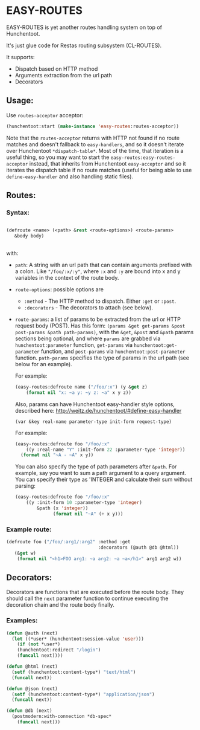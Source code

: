 # EASY-ROUTES #

EASY-ROUTES is yet another routes handling system on top of Hunchentoot.

It's just glue code for Restas routing subsystem (CL-ROUTES).

It supports:

* Dispatch based on HTTP method
* Arguments extraction from the url path
* Decorators

## Usage: ##

Use `routes-acceptor` acceptor:

```lisp
(hunchentoot:start (make-instance 'easy-routes:routes-acceptor))
```

Note that the `routes-acceptor` returns with HTTP not found if no route matches and doesn't fallback to `easy-handlers`, and so it doesn't iterate over Hunchentoot `*dispatch-table*`. Most of the time, that iteration is a useful thing, so you may want to start the `easy-routes:easy-routes-acceptor` instead, that inherits from Hunchentoot `easy-acceptor` and so it iterates the dispatch table if no route matches (useful for being able to use `define-easy-handler` and also handling static files).

## Routes: ##

### Syntax: ###

```lisp

(defroute <name> (<path> &rest <route-options>) <route-params> 
   &body body)
   
```

with:

* `path`: A string with an url path that can contain arguments prefixed with a colon. 
  Like `"/foo/:x/:y"`, where `:x` and `:y` are bound into x and y variables in the context of the route body.
* `route-options`: possible options are
     * `:method` - The HTTP method to dispatch. Either `:get` or `:post`.
     * `:decorators` - The decorators to attach (see below).
* `route-params`: a list of params to be extracted from the url or HTTP request body (POST). 
     Has this form: `(params &get get-params &post post-params &path path-params)`, with the `&get`, `&post` and `&path` params sections being optional, and where `params` are grabbed via `hunchentoot:parameter` function, `get-params` via `hunchentoot:get-parameter` function, and `post-params` via `hunchentoot:post-parameter` function. `path-params` specifies the type of params in the url path (see below for an example).
        
    For example:

    ```lisp
    (easy-routes:defroute name ("/foo/:x") (y &get z)
        (format nil "x: ~a y: ~y z: ~a" x y z))
    ```
    Also, params can have Hunchentoot easy-handler style options, described here: http://weitz.de/hunchentoot/#define-easy-handler
    
    ```
    (var &key real-name parameter-type init-form request-type)
    ```
       
    For example:
    
    ```lisp
    (easy-routes:defroute foo "/foo/:x" 
        ((y :real-name "Y" :init-form 22 :parameter-type 'integer))
      (format nil "~A - ~A" x y)) 
    ```
    
    You can also specify the type of path parameters after `&path`. For example, say you want to sum a path argument to a query argument. You can specify their type as 'INTEGER and calculate their sum without parsing:
    
    ```lisp
    (easy-routes:defroute foo "/foo/:x" 
        ((y :init-form 10 :parameter-type 'integer) 
            &path (x 'integer))
                  (format nil "~A" (+ x y)))
    ```
    
### Example route: ###

```lisp
(defroute foo ("/foo/:arg1/:arg2" :method :get
                                  :decorators (@auth @db @html))
   (&get w)
    (format nil "<h1>FOO arg1: ~a arg2: ~a ~a</h1>" arg1 arg2 w))
```

## Decorators: ##

Decorators are functions that are executed before the route body. They should call the `next` parameter function to continue executing the decoration chain and the route body finally.

### Examples: ###

```lisp
(defun @auth (next)
  (let ((*user* (hunchentoot:session-value 'user)))
    (if (not *user*)
	(hunchentoot:redirect "/login")
	(funcall next))))

(defun @html (next)
  (setf (hunchentoot:content-type*) "text/html")
  (funcall next))

(defun @json (next)
  (setf (hunchentoot:content-type*) "application/json")
  (funcall next))

(defun @db (next)
  (postmodern:with-connection *db-spec*
    (funcall next)))
```

